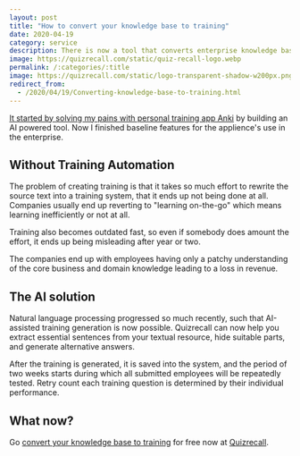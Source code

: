 ```yaml
---
layout: post
title: "How to convert your knowledge base to training"
date: 2020-04-19
category: service
description: There is now a tool that converts enterprise knowledge base (Confluence, Notino, Google Doc) to an onboarding training.
image: https://quizrecall.com/static/quiz-recall-logo.webp
permalink: /:categories/:title
image: https://quizrecall.com/static/logo-transparent-shadow-w200px.png 
redirect_from:
  - /2020/04/19/Converting-knowledge-base-to-training.html
---
```


[It started by solving my pains with personal training app Anki](/2019/11/02/Quizrecall-Learn-any-text-with-automatically-generated-quiz.html) by building an AI powered tool.
Now I finished baseline features for the applience's use in the enterprise.


## Without Training Automation

The problem of creating training is that it takes so much effort to rewrite the source text into a training system, that it ends up not being done at all. Companies usually end up reverting to "learning on-the-go" which means learning inefficiently or not at all.

Training also becomes outdated fast, so even if somebody does amount the effort, it ends up being misleading after year or two.

The companies end up with employees having only a patchy understanding of the core business and domain knowledge leading to a loss in revenue.


## The AI solution

Natural language processing progressed so much recently, such that AI-assisted training generation is now possible. Quizrecall can now help you extract essential sentences from your textual resource, hide suitable parts, and generate alternative answers.

After the training is generated, it is saved into the system, and the period of two weeks starts during which all submitted employees will be repeatedly tested. Retry count each training question is determined by their individual performance.

## What now?
Go [convert your knowledge base to training](https://quizrecall.com) for free now at [Quizrecall](https://quizrecall.com).

